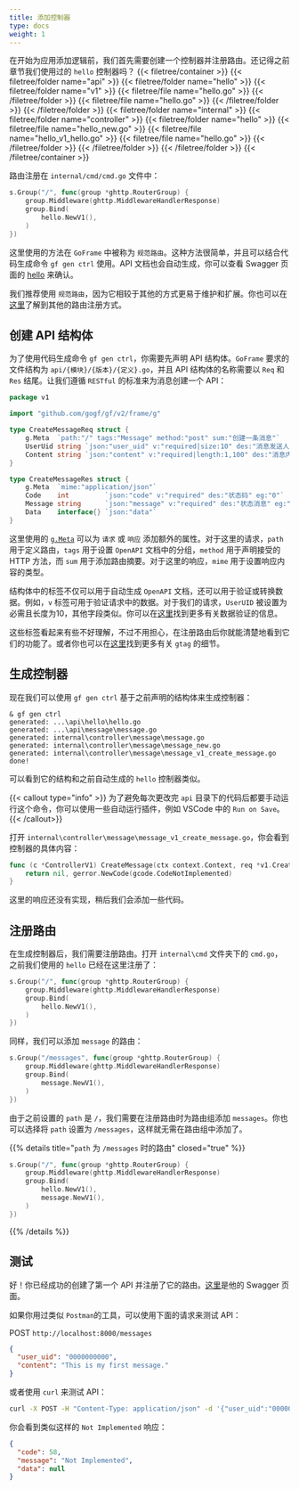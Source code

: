 ```yaml
---
title: 添加控制器
type: docs
weight: 1
---
```


在开始为应用添加逻辑前，我们首先需要创建一个控制器并注册路由。还记得之前章节我们使用过的 `hello` 控制器吗？
{{< filetree/container >}}
  {{< filetree/folder name="api" >}}
    {{< filetree/folder name="hello" >}}
      {{< filetree/folder name="v1" >}}
        {{< filetree/file name="hello.go" >}}
      {{< /filetree/folder >}}
      {{< filetree/file name="hello.go" >}}
    {{< /filetree/folder >}}
  {{< /filetree/folder >}}
  {{< filetree/folder name="internal" >}}
    {{< filetree/folder name="controller" >}}
      {{< filetree/folder name="hello" >}}
        {{< filetree/file name="hello_new.go" >}}
        {{< filetree/file name="hello_v1_hello.go" >}}
        {{< filetree/file name="hello.go" >}}
      {{< /filetree/folder >}}
    {{< /filetree/folder >}}
  {{< /filetree/folder >}}
{{< /filetree/container >}}

路由注册在 `internal/cmd/cmd.go` 文件中：
```go
s.Group("/", func(group *ghttp.RouterGroup) {
    group.Middleware(ghttp.MiddlewareHandlerResponse)
	group.Bind(
	    hello.NewV1(),
	)
})
```

这里使用的方法在 `GoFrame` 中被称为 `规范路由`。这种方法很简单，并且可以结合代码生成命令 `gf gen ctrl` 使用。API 文档也会自动生成，你可以查看 Swagger 页面的 [hello](http://localhost:8000/swagger#tag/Hello/paths/~1hello/get) 来确认。

我们推荐使用 `规范路由`，因为它相较于其他的方式更易于维护和扩展。你也可以在[这里](https://goframe.org/pages/viewpage.action?pageId=1114479)了解到其他的路由注册方式。

## 创建 API 结构体

为了使用代码生成命令 `gf gen ctrl`，你需要先声明 API 结构体。`GoFrame` 要求的文件结构为 `api/{模块}/{版本}/{定义}.go`，并且 API 结构体的名称需要以 `Req` 和 `Res` 结尾。让我们遵循 `RESTful` 的标准来为消息创建一个 API：

```go {filename="api/message/v1/store.go"}
package v1

import "github.com/gogf/gf/v2/frame/g"

type CreateMessageReq struct {
	g.Meta  `path:"/" tags:"Message" method:"post" sum:"创建一条消息"`
	UserUid string `json:"user_uid" v:"required|size:10" des:"消息发送人ID" eg:"0000000000"`
	Content string `json:"content" v:"required|length:1,100" des:"消息内容" eg:"This is my first message."`
}

type CreateMessageRes struct {
	g.Meta  `mime:"application/json"`
	Code    int         `json:"code" v:"required" des:"状态码" eg:"0"`
	Message string      `json:"message" v:"required" des:"状态消息" eg:"Success"`
	Data    interface{} `json:"data"`
}
```
这里使用的 [`g.Meta`](https://pkg.go.dev/github.com/gogf/gf/v2/util/gmeta) 可以为 `请求` 或 `响应` 添加额外的属性。对于这里的请求，`path` 用于定义路由，`tags` 用于设置 `OpenAPI` 文档中的分组，`method` 用于声明接受的 HTTP 方法，而 `sum` 用于添加路由摘要。对于这里的响应，`mime` 用于设置响应内容的类型。

结构体中的标签不仅可以用于自动生成 `OpenAPI` 文档，还可以用于验证或转换数据。例如，`v` 标签可用于验证请求中的数据。对于我们的请求，`UserUID` 被设置为必需且长度为10，其他字段类似。你可以在[这里](https://goframe.org/pages/viewpage.action?pageId=1114678)找到更多有关数据验证的信息。

这些标签看起来有些不好理解，不过不用担心，在注册路由后你就能清楚地看到它们的功能了。或者你也可以在[这里](https://github.com/gogf/gf/blob/master/util/gtag/gtag.go)找到更多有关 `gtag` 的细节。

## 生成控制器

现在我们可以使用 `gf gen ctrl` 基于之前声明的结构体来生成控制器：

```
& gf gen ctrl
generated: ...\api\hello\hello.go
generated: ...\api\message\message.go
generated: internal\controller\message\message.go
generated: internal\controller\message\message_new.go
generated: internal\controller\message\message_v1_create_message.go
done!
```

可以看到它的结构和之前自动生成的 `hello` 控制器类似。

{{< callout type="info" >}}
为了避免每次更改完 `api` 目录下的代码后都要手动运行这个命令，你可以使用一些自动运行插件，例如 VSCode 中的 `Run on Save`。
{{< /callout>}}

打开 `internal\controller\message\message_v1_create_message.go`，你会看到控制器的具体内容：

```go
func (c *ControllerV1) CreateMessage(ctx context.Context, req *v1.CreateMessageReq) (res *v1.CreateMessageRes, err error) {
	return nil, gerror.NewCode(gcode.CodeNotImplemented)
}
```

这里的响应还没有实现，稍后我们会添加一些代码。

## 注册路由

在生成控制器后，我们需要注册路由。打开 `internal\cmd` 文件夹下的 `cmd.go`，之前我们使用的 `hello` 已经在这里注册了：

```go {filename="internal/cmd/cmd.go"}
s.Group("/", func(group *ghttp.RouterGroup) {
	group.Middleware(ghttp.MiddlewareHandlerResponse)
	group.Bind(
		hello.NewV1(),
	)
})
```

同样，我们可以添加 `message` 的路由：

```go {filename="internal/cmd/cmd.go"}
s.Group("/messages", func(group *ghttp.RouterGroup) {
	group.Middleware(ghttp.MiddlewareHandlerResponse)
	group.Bind(
		message.NewV1(),
	)
})
```

由于之前设置的 `path` 是 `/`，我们需要在注册路由时为路由组添加 `messages`。你也可以选择将 `path` 设置为 `/messages`，这样就无需在路由组中添加了。

{{% details title="`path` 为 `/messages` 时的路由" closed="true" %}}
```go {filename="internal/cmd/cmd.go"}
s.Group("/", func(group *ghttp.RouterGroup) {
	group.Middleware(ghttp.MiddlewareHandlerResponse)
	group.Bind(
		hello.NewV1(),
		message.NewV1(),
	)
})
```
{{% /details %}}

## 测试

好！你已经成功的创建了第一个 API 并注册了它的路由。[这里](http://localhost:8000/swagger#tag/Message)是他的 Swagger 页面。

如果你用过类似 `Postman`的工具，可以使用下面的请求来测试 API：

POST `http://localhost:8000/messages`

```json
{
  "user_uid": "0000000000",
  "content": "This is my first message."
}
```

或者使用 `curl` 来测试 API：

```bash
curl -X POST -H "Content-Type: application/json" -d '{"user_uid":"0000000000","content":"This is my first message."}' "http://localhost:8000/messages"
```

你会看到类似这样的 `Not Implemented` 响应：

```json
{
  "code": 58,
  "message": "Not Implemented",
  "data": null
}
```
